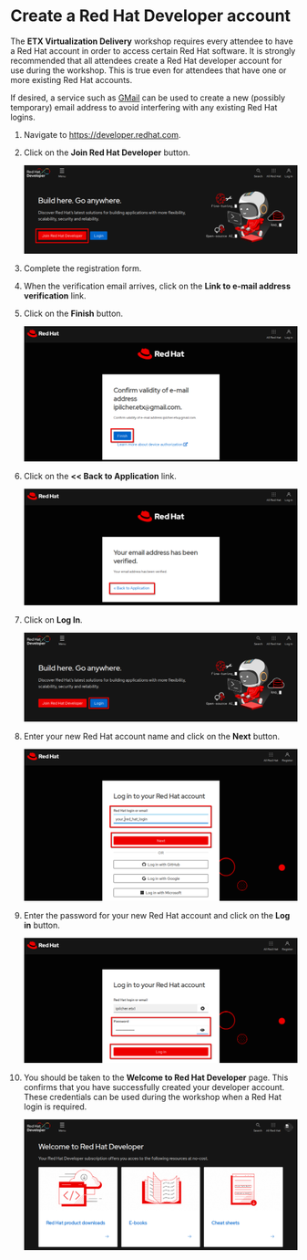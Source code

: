 # Create a Red Hat Developer account

The **ETX Virtualization Delivery** workshop requires every attendee to have a
Red Hat account in order to access certain Red Hat software.  It is strongly
recommended that all attendees create a Red Hat developer account for use
during the workshop.  This is true even for attendees that have one or more
existing Red Hat accounts.

If desired, a service such as [GMail](https://gmail.com) can be used to create a new (possibly
temporary) email address to avoid interfering with any existing Red Hat logins.

1. Navigate to https://developer.redhat.com.

1. Click on the **Join Red Hat Developer** button.

   ![](dev-rh-com.png)

1. Complete the registration form.

1. When the verification email arrives, click on the
   **Link to e-mail address verification** link.

1. Click on the **Finish** button.

   ![](finish-validation.png)

1. Click on the  **<< Back to Application** link.

   ![](email-validated.png)

1. Click on **Log In**.

   ![](dev-rh-com-login.png)

1. Enter your new Red Hat account name and click on the **Next** button.

   ![](login1.png)

1. Enter the password for your new Red Hat account and click on the **Log in**
   button.

   ![](login2.png)

1. You should be taken to the **Welcome to Red Hat Developer** page.  This
   confirms that you have successfully created your developer account.  These
   credentials can be used during the workshop when a Red Hat login is required.

   ![](great-success.png)
